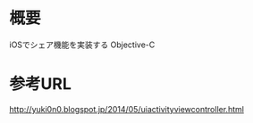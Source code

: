# 概要
iOSでシェア機能を実装する
Objective-C

# 参考URL
http://yuki0n0.blogspot.jp/2014/05/uiactivityviewcontroller.html
